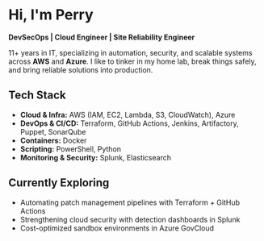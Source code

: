 # Hi, I'm Perry

**DevSecOps | Cloud Engineer | Site Reliability Engineer**  


11+ years in IT, specializing in automation, security, and scalable systems across **AWS** and **Azure**.
I like to tinker in my home lab, break things safely, and bring reliable solutions into production.



## Tech Stack

* **Cloud \& Infra:** AWS (IAM, EC2, Lambda, S3, CloudWatch), Azure
* **DevOps \& CI/CD:** Terraform, GitHub Actions, Jenkins, Artifactory, Puppet, SonarQube
* **Containers:** Docker
* **Scripting:** PowerShell, Python
* **Monitoring \& Security:** Splunk, Elasticsearch

## 

## Currently Exploring

* Automating patch management pipelines with Terraform + GitHub Actions
* Strengthening cloud security with detection dashboards in Splunk
* Cost-optimized sandbox environments in Azure GovCloud



